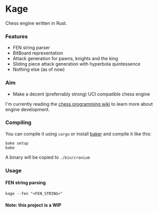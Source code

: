# Kage

Chess engine written in Rust.

### Features

-	FEN string parser
- 	BitBoard representation
-   Attack generation for pawns, knights and the king
-   Sliding piece attack generation with hyperbola quintessence
-	Nothing else (as of now)

### Aim

- 	Make a decent (preferrably strong) UCI compatible chess engine

I'm currently reading the [chess programming wiki](https://www.chessprogramming.org/) to learn more about engine development.

### Compiling

You can compile it using `cargo` or install [baker](https://github.com/rv178/baker) and compile it like this:

```
bake setup
bake
```

A binary will be copied to `./bin/cranium`

### Usage

#### FEN string parsing

```
kage --fen "<FEN_STRING>"
```

#### Note: this project is a WIP
